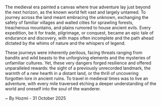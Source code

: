 
The medieval era painted a canvas where true adventure lay just beyond the next horizon, as the known world felt vast and largely untamed. To journey across the land meant embracing the unknown, exchanging the safety of familiar villages and walled cities for sprawling forests, treacherous mountains, and plains rumored to house ancient evils. Every expedition, be it for trade, pilgrimage, or conquest, became an epic tale of endurance and discovery, with maps often incomplete and the path ahead dictated by the whims of nature and the whispers of legend.

These journeys were inherently perilous, facing threats ranging from bandits and wild beasts to the unforgiving elements and the mysteries of unfamiliar cultures. Yet, these very dangers forged resilience and offered unparalleled rewards: the sight of a previously unrecorded landmark, the warmth of a new hearth in a distant land, or the thrill of uncovering forgotten lore in ancient ruins. To travel in medieval times was to live an adventure, with every mile traversed etching a deeper understanding of the world and oneself into the soul of the wanderer.

~ By Hozmi - 31 October 2025
